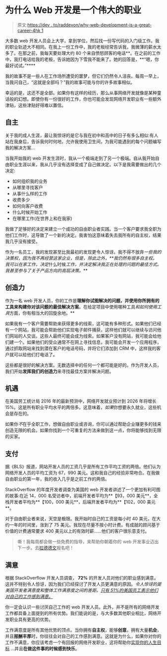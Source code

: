# 为什么 Web 开发是一个伟大的职业

> 原文:[https://dev . to/raddevon/why-web-development-is-a-great-career-4hk 1](https://dev.to/raddevon/why-web-development-is-a-great-career-4hk1)

大多数 web 开发人员会上大学，拿到学位，然后找一份写代码的入门级工作。我的职业轨迹大不相同。在我上一份工作中，我的老板经常告诉我，我微薄的薪水太多了。在那之前，我每天要处理大约 80 个来自愤怒顾客的电话**。在之前的工作中，我打电话给我的老板，告诉她因为下雪我不能来了。她的回答是，**“嗯，你最好试试。”****

我的故事不是一些人在工作场所遭受的噩梦，但它们仍然令人沮丧。每周一早上，当我问自己，“这就是全部吗？”我的故事可能与你的许多故事相似。

幸运的是，这还不是全部。如果你有这样的经历，那么从事网络开发就像是某种童话般的幻想。即使你有一份很好的工作，你也可能会发现网络开发职业有一些额外津贴，这些津贴好得难以置信。

## [](#autonomy)自主

关于我的成人生涯，最让我惊讶的是它与我在初中和高中的日子有多么相似:有人站在我身后，告诉我何时何地，允许我使用卫生间，为我可能遇到的每个问题编写我的解决方案…

当我开始我的 web 开发生涯时，我从一个极端走到了另一个极端。自从我开始自由职业生涯以来，我从几乎没有选择变成了自己做决定。以下是我需要做出的几个决定:

*   如何组织我的业务
*   从哪里寻找客户
*   从事什么样的工作
*   收费多少
*   如何向客户收费
*   什么时候开始工作
*   在哪里工作(在世界上和在我家)

我做了足够好的决定来建立一个成功的自由职业者实践。当一个客户要求我全职为他们工作时，这导致了一个新的决定。我害怕这意味着失去我所有的自主权，结果我几乎没有接受。

作为一名员工，我的发现甚至比我最初的发现更令人惊讶。我不得不放弃*一些我的决策权，因为我不再经营这家企业，但是，除此之外，**我仍然有很多自主权。我可以在家工作，决定*什么时候*工作，并决定解决我正在处理的问题的最佳方式。我甚至参与了关于产品方向的高层决策。***

## [](#creativity)创造力

作为一名 web 开发人员，你的工作是**理解你试图解决的问题，并使用你所拥有的工具来构建你对该问题的最佳解决方案**。在给定项目中使用哪种工具*和如何使用工具*方面，你有相当大的回旋余地。**

如果我有一个客户需要帮助来获得更多的线索，这可能有多种形式。如果他们已经有一个网站，我可能会帮助他们实现电子邮件捕获，这样他们就可以继续与访问他们网站的人交谈。这些人最终可能会成为线索。如果客户没有网站，我可能会给他们建一个。如果他们的受众通常不在网上寻找信息，我可能会开发一个应用程序，通过抓取网站来找到潜在客户的电话号码，并将它们添加到 CRM 中，这样我的客户就可以给他们打电话了。

这些都是很好的解决方案。无数选择中的任何一个都可能是好的。作为开发人员，我们开始**发挥我们的创造力**来寻找最佳方案并解决问题。

## [](#opportunity)机遇

在美国劳工统计局 2016 年的最新预测中，网络开发就业预计到 2026 年将增长 15%。这是所有职业平均水平的两倍多。这意味着，*如果*你想要永久就业，这些机会是存在的。

如果你*不*在乎全职工作，想做自由职业或咨询，你可以通过帮助企业赚更多的钱来创造无限的机会。如果你找到一个可重复的方法来做到这一点，你将能够找到无限的买家。

## [](#pay)支付

据《BLS》报道，网站开发人员的工资几乎是所有工作平均工资的两倍。他们认为网络开发人员的平均工资为 67，990 美元。这和我自己的经验非常吻合。在我做自由职业的第一年，我的收入几乎是之前工作的两倍。

StackOverflow 的年度开发者调查为美国的 web 开发者讲述了一个更加有利可图的故事:在近 14，000 名受访者中，前端开发者平均为**【93，000 美元**，全栈开发者平均为**【100，000 美元**，后端开发者平均为**【102，000 美元**。

对于自由职业者来说，天空是极限。我开始时自己的工资是每小时 40 美元，在大约一年的时间里，涨到了 75 美元。我现在尽量不按小时计费。有成就的顾问基于价值的计费通常要求 400 美元以上的有效时薪……他们的客户很乐意支付。

> 嘶！我每周都会做一些免费的指导，来帮助你朝着你的 web 开发事业迈出下一步。去[拉德德文](https://raddevon.com/)报名吧！

## [](#satisfaction)满意

根据 StackOverflow 开发人员调查， **72%** 的开发人员对他们的职业感到满意。这并不特别令人惊讶，因为我们已经探讨了开发人员更满意的原因。*令人惊讶的是美国开发者满意度和整体工作满意度之间的差距。[只有 51%的美国员工表示他们对自己的工作感到满意。](https://www.wsj.com/articles/u-s-workers-report-highest-job-satisfaction-since-2005-1535544000)*

你一定会认识一些讨厌自己工作的 web 开发人员。此外，并不是所有的网络开发工作都具备上面提到的所有优势。我们能说的是，与大多数其他职业相比，网络开发职业具有更高的优势。

工作满意度是所有其他优势的顶点。当你拥有**自主权**，能够**创意**，拥有大量**机会**，并且**报酬丰厚**时，你往往会对自己的工作感到满意。这就是为什么，如果你对你的工作不满意，你应该考虑一个有回报的网络开发职业，这将帮助你[实现你的人生目标](https://raddevon.com/articles/stay-motivated-learning-web-development/) …并且**在做这件事的时候感到快乐**。